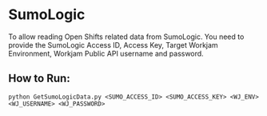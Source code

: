 # SumoLogic

To allow reading Open Shifts related data from SumoLogic. You need to provide the SumoLogic Access ID, Access Key, Target Workjam Environment, Workjam Public API username and password. 

## How to Run:

```console
python GetSumoLogicData.py <SUMO_ACCESS_ID> <SUMO_ACCESS_KEY> <WJ_ENV> <WJ_USERNAME> <WJ_PASSWORD>
```
